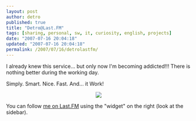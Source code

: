 ```yaml
---
layout: post
author: detro
published: true
title: "Detro@Last.FM"
tags: [sharing, personal, sw, it, curiosity, english, projects]
date: "2007-07-16 20:04:18"
updated: "2007-07-16 20:04:18"
permalink: /2007/07/16/detrolastfm/
---
```


I already knew this service... but only now I'm becoming addicted!!! There is nothing better during the working day.

Simply. Smart. Nice. Fast. And... it Work!
<div align="center">
<a href="http://www.last.fm/user/detro/?chartstyle=iPodWhite"><img src="http://imagegen.last.fm/iPodWhite/recenttracks/10/detro.gif" border="0" /></a>
</div>

You can follow <a href="http://www.last.fm/user/detro/">me on Last.FM</a> using the "widget" on the right (look at the sidebar).
